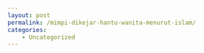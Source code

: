 ```yaml
---
layout: post
permalink: /mimpi-dikejar-hantu-wanita-menurut-islam/
categories:
    - Uncategorized
---
```


